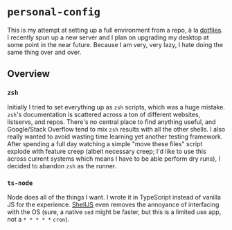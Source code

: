 # `personal-config`

This is my attempt at setting up a full environment from a repo, à la [dotfiles](https://dotfiles.github.io/). I recently spun up a new server and I plan on upgrading my desktop at some point in the near future. Because I am very, very lazy, I hate doing the same thing over and over.

## Overview

### `zsh`

Initially I tried to set everything up as `zsh` scripts, which was a huge mistake. `zsh`'s documentation is scattered across a ton of different websites, listservs, and repos. There's no central place to find anything useful, and Google/Stack Overflow tend to mix `zsh` results with all the other shells. I also really wanted to avoid wasting time learning yet another testing framework. After spending a full day watching a simple "move these files" script explode with feature creep (albeit necessary creep; I'd like to use this across current systems which means I have to be able perform dry runs), I decided to abandon `zsh` as the runner.

### `ts-node`

Node does all of the things I want. I wrote it in TypeScript instead of vanilla JS for the experience. [ShellJS](https://github.com/shelljs/shelljs) even removes the annoyance of interfacing with the OS (sure, a native `sed` might be faster, but this is a limited use app, not a `* * * * *` `cron`).
